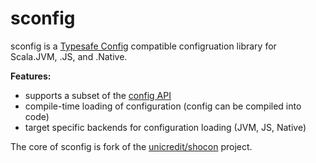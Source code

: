 # sconfig
sconfig is a [Typesafe Config](https://github.com/lightbend/config) compatible configruation library for Scala.JVM, .JS, and .Native.

**Features:**
  - supports a subset of the [config API](http://lightbend.github.io/config/latest/api/)
  - compile-time loading of configuration (config can be compiled into code)
  - target specific backends for configuration loading (JVM, JS, Native) 

The core of sconfig is fork of the [unicredit/shocon](https://github.com/unicredit/shocon) project.
